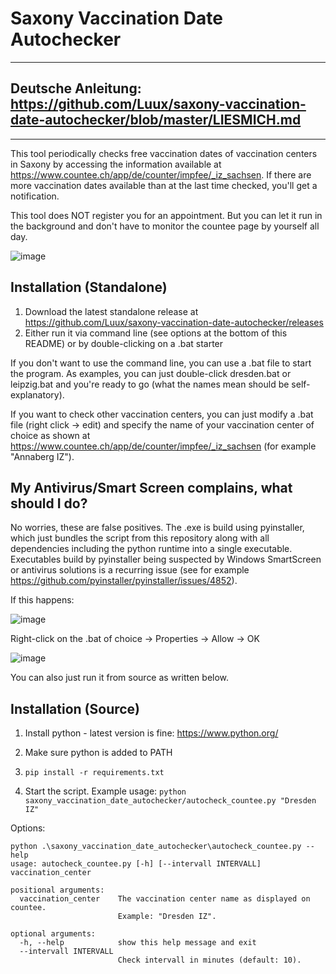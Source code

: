 # Saxony Vaccination Date Autochecker
-------------------------------------

**Deutsche Anleitung:** https://github.com/Luux/saxony-vaccination-date-autochecker/blob/master/LIESMICH.md
-----------------------------------------------------------------------------------------------------------
-----------------------------------------------------------------------------------------------------------



This tool periodically checks free vaccination dates of vaccination centers in Saxony by accessing the information available at https://www.countee.ch/app/de/counter/impfee/_iz_sachsen. If there are more vaccination dates available than at the last time checked, you'll get a notification.

This tool does NOT register you for an appointment. But you can let it run in the background and don't have to monitor the countee page by yourself all day.

![image](https://user-images.githubusercontent.com/15156652/117510088-b9f3a700-af8b-11eb-84c4-11c531d17c4c.png)




Installation (Standalone)
------------------------

1. Download the latest standalone release at https://github.com/Luux/saxony-vaccination-date-autochecker/releases
2. Either run it via command line (see options at the bottom of this README) or by double-clicking on a .bat starter

If you don't want to use the command line, you can use a .bat file to start the program.
As examples, you can just double-click dresden.bat or leipzig.bat and you're ready to go (what the names mean should be self-explanatory).

If you want to check other vaccination centers, you can just modify a .bat file (right click -> edit) and specify the name of your vaccination center of choice as shown at https://www.countee.ch/app/de/counter/impfee/_iz_sachsen (for example "Annaberg IZ").


My Antivirus/Smart Screen complains, what should I do?
------------------------------------------------------

No worries, these are false positives. The .exe is build using pyinstaller, which just bundles the script from this repository along with all dependencies including the python runtime into a single executable. Executables build by pyinstaller being suspected by Windows SmartScreen or antivirus solutions is a recurring issue (see for example https://github.com/pyinstaller/pyinstaller/issues/4852).

If this happens:

![image](https://user-images.githubusercontent.com/15156652/117507377-389a1580-af87-11eb-885d-5a48d432eb9b.png)

Right-click on the .bat of choice -> Properties -> Allow -> OK

![image](https://user-images.githubusercontent.com/15156652/117539365-9ae82a00-b00a-11eb-9f2e-24b8fdad8e7b.png)





You can also just run it from source as written below.


Installation (Source)
---------------------

1. Install python - latest version is fine: https://www.python.org/

2. Make sure python is added to PATH

3. ```pip install -r requirements.txt```

4. Start the script. Example usage:
```python saxony_vaccination_date_autochecker/autocheck_countee.py "Dresden IZ"```


Options:

```
python .\saxony_vaccination_date_autochecker\autocheck_countee.py --help
usage: autocheck_countee.py [-h] [--intervall INTERVALL] vaccination_center

positional arguments:
  vaccination_center    The vaccination center name as displayed on countee.
                        Example: "Dresden IZ".

optional arguments:
  -h, --help            show this help message and exit
  --intervall INTERVALL
                        Check intervall in minutes (default: 10).
```
